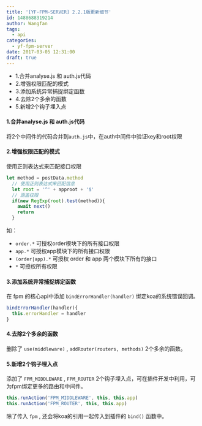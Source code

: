 ```yaml
---
title: '[YF-FPM-SERVER] 2.2.1版更新细节'
id: 1488688319214
author: Wangfan
tags:
  - api
categories:
  - yf-fpm-server
date: 2017-03-05 12:31:00
draft: true
---
```



- 1.合并analyse.js 和 auth.js代码
- 2.增强权限匹配的模式
- 3.添加系统异常捕捉绑定函数
- 4.去除2个多余的函数
- 5.新增2个钩子埋入点

<!--more-->

#### 1.合并analyse.js 和 auth.js代码
将2个中间件的代码合并到`auth.js`中，在auth中间件中验证key和root权限

#### 2.增强权限匹配的模式
使用正则表达式来匹配接口权限
```javascript
let method = postData.method
  // 使用正则表达式来匹配信息
  let root = '^' + approot + '$'
  // 涵盖权限
  if(new RegExp(root).test(method)){
    await next()
    return
  }
```
如： 
- `order.*` 可授权order模块下的所有接口权限
- `app.*` 可授权app模块下的所有接口权限
- `(order|app).*` 可授权 order 和 app 两个模块下所有的接口
- `*` 可授权所有权限 


#### 3.添加系统异常捕捉绑定函数

在 fpm 的核心api中添加 `bindErrorHandler(handler)` 绑定koa的系统错误回调。
```javascript
bindErrorHandler(handler){
  this.errorHandler = handler
}
```

#### 4.去除2个多余的函数

删除了 `use(middleware)` , `addRouter(routers, methods)` 2个多余的函数。

#### 5.新增2个钩子埋入点

添加了 `FPM_MIDDLEWARE` , `FPM_ROUTER` 2个钩子埋入点，可在插件开发中利用，可为fpm绑定更多的路由和中间件。
```javascript
this.runAction('FPM_MIDDLEWARE', this, this.app)
this.runAction('FPM_ROUTER', this, this.app)
```
除了传入 `fpm` , 还会将koa的引用一起传入到插件的 `bind()` 函数中。